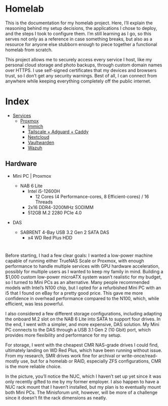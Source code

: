# Homelab

This is the documentation for my homelab project. Here, I’ll explain the reasoning behind my setup decisions, the applications I chose to deploy, and the steps I took to configure them. I’m still learning as I go, so this serves not only as a reference in case something breaks, but also as a resource for anyone else stubborn enough to piece together a functional homelab from scratch.

This project allows me to securely access every service I host, like my personal cloud storage and photo backups, through custom domain names over HTTPS. I use self-signed certificates that my devices and browsers trust, so I don’t get any security warnings. Best of all, I can connect from anywhere while keeping everything completely off the public internet.

# Index

- [Services](https://github.com/labdotcollins/homelab/blob/main/services/README.md)
	- [Proxmox](https://github.com/labdotcollins/homelab/blob/main/services/README.md#immich)
		- [Immich](https://github.com/labdotcollins/homelab/blob/main/services/README.md#immich)
		- [Tailscale + Adguard + Caddy](https://github.com/labdotcollins/homelab/blob/main/services/README.md#tailscale--adguard--caddy)
		- [Nextcloud](https://github.com/labdotcollins/homelab/blob/main/services/README.md#nextcloud)
		- [Vaultwarden](https://github.com/labdotcollins/homelab/blob/main/services/README.md#vaultwarden)
		- [Wazuh](https://github.com/labdotcollins/homelab/blob/main/services/README.md#wazuh)

## Hardware

- Mini PC | Proxmox
	- NAB 6 Lite
		- Intel i5-12600H
			- 12 Cores (4 Performance-cores, 8 Efficient-cores) / 16 Threads
		- 2x16 DDR4-3200MHz SODIMM
		- 512GB M.2 2280 PCIe 4.0 

- DAS
	- SABRENT 4-Bay USB 3.2 Gen 2 SATA DAS
		- x4 WD Red Plus HDD

#

Before starting, I had a few clear goals: I wanted a low-power machine capable of running either TrueNAS Scale or Proxmox, with enough performance to handle multiple services with GPU hardware acceleration, possibly for multiple users as I wanted to keep my family in mind. Building a $1,000 custom low-power microATX system wasn’t realistic for my budget, so I turned to Mini PCs as an alternative. Many people recommended models with Intel’s N100 chip, but I opted for a refurbished Mini PC with an i5 that I found on eBay for a pretty good price. This gave me more confidence in overhead performance compared to the N100, which, while efficient, was less powerful.

I also considered a few different storage configurations, including adapting the onboard M.2 slot on the NAB 6 Lite into SATA to support four drives. In the end, I went with a simpler, and more expensive, DAS solution. My Mini PC connects to the DAS through a USB 3.1 Gen 2 (10 Gbit) port, which provides more flexibility and performance for my setup.

For storage, I went with the cheapest CMR NAS-grade drives I could find, ultimately landing on WD Red Plus, which have been running without issue. From my research, SMR drives work fine for archival or write-once/read-mostly use, but for a homelab or RAID, especially ZFS configurations, CMR is the more reliable choice.

In the picture, you’ll notice the NUC, which I haven’t set up yet since it was only recently gifted to me by my former employer. I also happen to have a NUC rack mount that I haven’t installed, but my plan is to eventually mount both Mini PCs. The Minisforum unit, however, will be more of a challenge since it doesn’t fit the rack dimensions as neatly.
